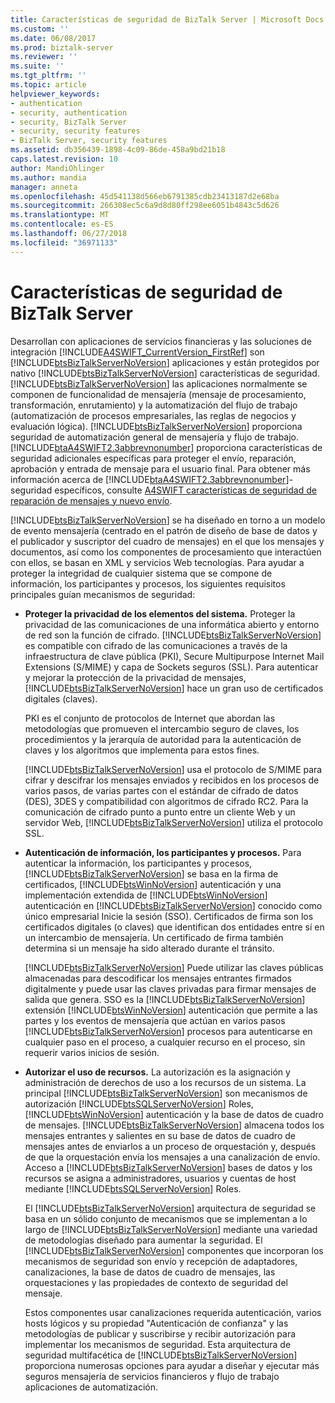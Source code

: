 ```yaml
---
title: Características de seguridad de BizTalk Server | Microsoft Docs
ms.custom: ''
ms.date: 06/08/2017
ms.prod: biztalk-server
ms.reviewer: ''
ms.suite: ''
ms.tgt_pltfrm: ''
ms.topic: article
helpviewer_keywords:
- authentication
- security, authentication
- security, BizTalk Server
- security, security features
- BizTalk Server, security features
ms.assetid: db356439-1898-4c09-86de-458a9bd21b18
caps.latest.revision: 10
author: MandiOhlinger
ms.author: mandia
manager: anneta
ms.openlocfilehash: 45d541138d566eb6791385cdb23413187d2e68ba
ms.sourcegitcommit: 266308ec5c6a9d8d80ff298ee6051b4843c5d626
ms.translationtype: MT
ms.contentlocale: es-ES
ms.lasthandoff: 06/27/2018
ms.locfileid: "36971133"
---
```

# <a name="biztalk-server-security-features"></a>Características de seguridad de BizTalk Server
Desarrollan con aplicaciones de servicios financieras y las soluciones de integración [!INCLUDE[A4SWIFT_CurrentVersion_FirstRef](../../includes/a4swift-currentversion-firstref-md.md)] son [!INCLUDE[btsBizTalkServerNoVersion](../../includes/btsbiztalkservernoversion-md.md)] aplicaciones y están protegidos por nativo [!INCLUDE[btsBizTalkServerNoVersion](../../includes/btsbiztalkservernoversion-md.md)] características de seguridad. [!INCLUDE[btsBizTalkServerNoVersion](../../includes/btsbiztalkservernoversion-md.md)] las aplicaciones normalmente se componen de funcionalidad de mensajería (mensaje de procesamiento, transformación, enrutamiento) y la automatización del flujo de trabajo (automatización de procesos empresariales, las reglas de negocios y evaluación lógica). [!INCLUDE[btsBizTalkServerNoVersion](../../includes/btsbiztalkservernoversion-md.md)] proporciona seguridad de automatización general de mensajería y flujo de trabajo. [!INCLUDE[btaA4SWIFT2.3abbrevnonumber](../../includes/btaa4swift2-3abbrevnonumber-md.md)] proporciona características de seguridad adicionales específicas para proteger el envío, reparación, aprobación y entrada de mensaje para el usuario final. Para obtener más información acerca de [!INCLUDE[btaA4SWIFT2.3abbrevnonumber](../../includes/btaa4swift2-3abbrevnonumber-md.md)]-seguridad específicos, consulte [A4SWIFT características de seguridad de reparación de mensajes y nuevo envío](../../adapters-and-accelerators/accelerator-swift/a4swift-security-features-for-message-repair-and-new-submission.md).  
  
 [!INCLUDE[btsBizTalkServerNoVersion](../../includes/btsbiztalkservernoversion-md.md)] se ha diseñado en torno a un modelo de evento mensajería (centrado en el patrón de diseño de base de datos y el publicador y suscriptor del cuadro de mensajes) en el que los mensajes y documentos, así como los componentes de procesamiento que interactúen con ellos, se basan en XML y servicios Web tecnologías. Para ayudar a proteger la integridad de cualquier sistema que se compone de información, los participantes y procesos, los siguientes requisitos principales guían mecanismos de seguridad:  
  
- **Proteger la privacidad de los elementos del sistema.** Proteger la privacidad de las comunicaciones de una informática abierto y entorno de red son la función de cifrado. [!INCLUDE[btsBizTalkServerNoVersion](../../includes/btsbiztalkservernoversion-md.md)] es compatible con cifrado de las comunicaciones a través de la infraestructura de clave pública (PKI), Secure Multipurpose Internet Mail Extensions (S/MIME) y capa de Sockets seguros (SSL). Para autenticar y mejorar la protección de la privacidad de mensajes, [!INCLUDE[btsBizTalkServerNoVersion](../../includes/btsbiztalkservernoversion-md.md)] hace un gran uso de certificados digitales (claves).  
  
   PKI es el conjunto de protocolos de Internet que abordan las metodologías que promueven el intercambio seguro de claves, los procedimientos y la jerarquía de autoridad para la autenticación de claves y los algoritmos que implementa para estos fines.  
  
   [!INCLUDE[btsBizTalkServerNoVersion](../../includes/btsbiztalkservernoversion-md.md)] usa el protocolo de S/MIME para cifrar y descifrar los mensajes enviados y recibidos en los procesos de varios pasos, de varias partes con el estándar de cifrado de datos (DES), 3DES y compatibilidad con algoritmos de cifrado RC2. Para la comunicación de cifrado punto a punto entre un cliente Web y un servidor Web, [!INCLUDE[btsBizTalkServerNoVersion](../../includes/btsbiztalkservernoversion-md.md)] utiliza el protocolo SSL.  
  
- **Autenticación de información, los participantes y procesos.** Para autenticar la información, los participantes y procesos, [!INCLUDE[btsBizTalkServerNoVersion](../../includes/btsbiztalkservernoversion-md.md)] se basa en la firma de certificados, [!INCLUDE[btsWinNoVersion](../../includes/btswinnoversion-md.md)] autenticación y una implementación extendida de [!INCLUDE[btsWinNoVersion](../../includes/btswinnoversion-md.md)] autenticación en [!INCLUDE[btsBizTalkServerNoVersion](../../includes/btsbiztalkservernoversion-md.md)] conocido como único empresarial Inicie la sesión (SSO). Certificados de firma son los certificados digitales (o claves) que identifican dos entidades entre sí en un intercambio de mensajería. Un certificado de firma también determina si un mensaje ha sido alterado durante el tránsito.  
  
   [!INCLUDE[btsBizTalkServerNoVersion](../../includes/btsbiztalkservernoversion-md.md)] Puede utilizar las claves públicas almacenadas para descodificar los mensajes entrantes firmados digitalmente y puede usar las claves privadas para firmar mensajes de salida que genera. SSO es la [!INCLUDE[btsBizTalkServerNoVersion](../../includes/btsbiztalkservernoversion-md.md)] extensión [!INCLUDE[btsWinNoVersion](../../includes/btswinnoversion-md.md)] autenticación que permite a las partes y los eventos de mensajería que actúan en varios pasos [!INCLUDE[btsBizTalkServerNoVersion](../../includes/btsbiztalkservernoversion-md.md)] procesos para autenticarse en cualquier paso en el proceso, a cualquier recurso en el proceso, sin requerir varios inicios de sesión.  
  
- **Autorizar el uso de recursos.** La autorización es la asignación y administración de derechos de uso a los recursos de un sistema. La principal [!INCLUDE[btsBizTalkServerNoVersion](../../includes/btsbiztalkservernoversion-md.md)] son mecanismos de autorización [!INCLUDE[btsSQLServerNoVersion](../../includes/btssqlservernoversion-md.md)] Roles, [!INCLUDE[btsWinNoVersion](../../includes/btswinnoversion-md.md)] autenticación y la base de datos de cuadro de mensajes. [!INCLUDE[btsBizTalkServerNoVersion](../../includes/btsbiztalkservernoversion-md.md)] almacena todos los mensajes entrantes y salientes en su base de datos de cuadro de mensajes antes de enviarlos a un proceso de orquestación y, después de que la orquestación envía los mensajes a una canalización de envío. Acceso a [!INCLUDE[btsBizTalkServerNoVersion](../../includes/btsbiztalkservernoversion-md.md)] bases de datos y los recursos se asigna a administradores, usuarios y cuentas de host mediante [!INCLUDE[btsSQLServerNoVersion](../../includes/btssqlservernoversion-md.md)] Roles.  
  
  El [!INCLUDE[btsBizTalkServerNoVersion](../../includes/btsbiztalkservernoversion-md.md)] arquitectura de seguridad se basa en un sólido conjunto de mecanismos que se implementan a lo largo de [!INCLUDE[btsBizTalkServerNoVersion](../../includes/btsbiztalkservernoversion-md.md)] mediante una variedad de metodologías diseñado para aumentar la seguridad. El [!INCLUDE[btsBizTalkServerNoVersion](../../includes/btsbiztalkservernoversion-md.md)] componentes que incorporan los mecanismos de seguridad son envío y recepción de adaptadores, canalizaciones, la base de datos de cuadro de mensajes, las orquestaciones y las propiedades de contexto de seguridad del mensaje.  
  
  Estos componentes usar canalizaciones requerida autenticación, varios hosts lógicos y su propiedad "Autenticación de confianza" y las metodologías de publicar y suscribirse y recibir autorización para implementar los mecanismos de seguridad. Esta arquitectura de seguridad multifacética de [!INCLUDE[btsBizTalkServerNoVersion](../../includes/btsbiztalkservernoversion-md.md)] proporciona numerosas opciones para ayudar a diseñar y ejecutar más seguros mensajería de servicios financieros y flujo de trabajo aplicaciones de automatización.
